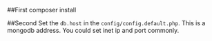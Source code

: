 ##First
	composer install 

##Second
Set the `db.host` in the `config/config.default.php`. This is a mongodb address. You could set inet ip and port commonly.